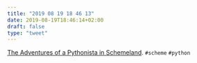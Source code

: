 ```yaml
---
title: "2019 08 19 18 46 13"
date: 2019-08-19T18:46:14+02:00
draft: false
type: "tweet"
---
```

[The Adventures of a Pythonista in Schemeland](http://www.phyast.pitt.edu/~micheles/scheme/index.html). `#scheme` `#python`
